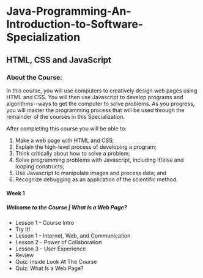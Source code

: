 # Java-Programming-An-Introduction-to-Software-Specialization
## HTML, CSS and JavaScript
### About the Course:
In this course, you will use computers to creatively design web pages using HTML and CSS.  You will then use Javascript to develop programs and algorithms--ways to get the computer to solve problems.  As you progress, you will master the programming process that will be used through the remainder of the courses in this Specialization.

After completing this course you will be able to:
1. Make a web page with HTML and CSS;
2. Explain the high-level process of developing a program;
3. Think critically about how to solve a problem;
4. Solve programming problems with Javascript, including if/else and looping constructs;
5. Use Javascript to manipulate images and process data; and
6. Recognize debugging as an application of the scientific method.

#### Week 1
##### Welcome to the Course | What Is a Web Page?
- Lesson 1 - Course Intro
- Try It!
- Lesson 1 - Internet, Web, and Communication
- Lesson 2 - Power of Collaboration
- Lesson 3 - User Experience
- Review
- Quiz: Inside Look At The Course
- Quiz: What Is a Web Page?